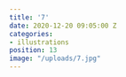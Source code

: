 ```yaml
---
title: '7'
date: 2020-12-20 09:05:00 Z
categories:
- illustrations
position: 13
image: "/uploads/7.jpg"
---
```


